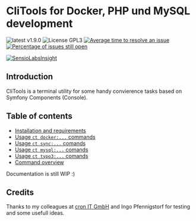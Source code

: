 # CliTools for Docker, PHP und MySQL development

![latest v1.9.0](https://img.shields.io/badge/latest-v1.9.0-green.svg?style=flat)
![License GPL3](https://img.shields.io/badge/license-GPL3-blue.svg?style=flat)
[![Average time to resolve an issue](http://isitmaintained.com/badge/resolution/mblaschke/clitools.svg)](http://isitmaintained.com/project/mblaschke/clitools "Average time to resolve an issue")
[![Percentage of issues still open](http://isitmaintained.com/badge/open/mblaschke/clitools.svg)](http://isitmaintained.com/project/mblaschke/clitools "Percentage of issues still open")

[![SensioLabsInsight](https://insight.sensiolabs.com/projects/9f12f125-3623-4b9d-b01b-07090f91e416/big.png)](https://insight.sensiolabs.com/projects/9f12f125-3623-4b9d-b01b-07090f91e416)


## Introduction

CliTools is a terminal utility for some handy convierence tasks based on Symfony Components (Console).

## Table of contents

- [Installation and requirements](/Documentation/INSTALL.md)
- [Usage `ct docker:...` commands](/Documentation/USAGE-DOCKER.md)
- [Usage `ct sync:...` comands](/Documentation/USAGE-SYNC.md)
- [Usage `ct mysql:...` comands](/Documentation/USAGE-MYSQL.md)
- [Usage `ct typo3:...` comands](/Documentation/USAGE-TYPO3.md)
- [Command overview](/Documentation/COMMANDS.md)

Documentation is still WIP :)


## Credits

Thanks to my colleagues at [cron IT GmbH](http://www.cron.eu/) and Ingo Pfennigstorf for testing and some usefull ideas.

